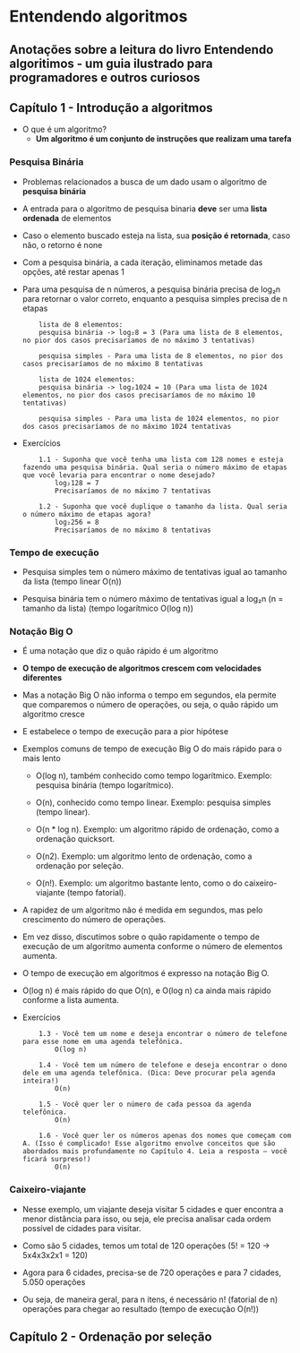 # Entendendo algoritmos

## Anotações sobre a leitura do livro Entendendo algoritimos - um guia ilustrado para programadores e outros curiosos

## Capítulo 1 - Introdução a algoritmos
- O que é um algoritmo?
    - **Um algoritmo é um conjunto de instruções que realizam uma tarefa**

### Pesquisa Binária

- Problemas relacionados a busca de um dado usam o algoritmo de **pesquisa binária**

- A entrada para o algoritmo de pesquisa binaria **deve** ser uma **lista ordenada** de elementos

- Caso o elemento buscado esteja na lista, sua **posição é retornada**, caso não, o retorno é none

- Com a pesquisa binária, a cada iteração, eliminamos metade das opções, até restar apenas 1

- Para uma pesquisa de n números, a pesquisa binária precisa de log₂n para retornar o valor correto, enquanto a pesquisa simples precisa de n etapas
    ```
        lista de 8 elementos:
        pesquisa binária -> log₂8 = 3 (Para uma lista de 8 elementos, no pior dos casos precisaríamos de no máximo 3 tentativas)
        
        pesquisa simples - Para uma lista de 8 elementos, no pior dos casos precisaríamos de no máximo 8 tentativas

        lista de 1024 elementos:
        pesquisa binária -> log₂1024 = 10 (Para uma lista de 1024 elementos, no pior dos casos precisaríamos de no máximo 10 tentativas)
        
        pesquisa simples - Para uma lista de 1024 elementos, no pior dos casos precisaríamos de no máximo 1024 tentativas
    ```

- Exercícios
    ```
        1.1 - Suponha que você tenha uma lista com 128 nomes e esteja fazendo uma pesquisa binária. Qual seria o número máximo de etapas que você levaria para encontrar o nome desejado?
            log₂128 = 7 
            Precisaríamos de no máximo 7 tentativas

        1.2 - Suponha que você duplique o tamanho da lista. Qual seria o número máximo de etapas agora?
            log₂256 = 8
            Precisaríamos de no máximo 8 tentativas
    ```

### Tempo de execução

- Pesquisa simples tem o número máximo de tentativas igual ao tamanho da lista (tempo linear O(n))

- Pesquisa binária tem o número máximo de tentativas igual a log₂n (n = tamanho da lista) (tempo logarítmico O(log n))

### Notação Big O

- É uma notação que diz o quão rápido é um algoritmo

- **O tempo de execução de algoritmos crescem com velocidades diferentes**

- Mas a notação Big O não informa o tempo em segundos, ela permite que comparemos o número de operações, ou seja, o quão rápido um algoritmo cresce

- E estabelece o tempo de execução para a pior hipótese

- Exemplos comuns de tempo de execução Big O do mais rápido para o mais lento
    - O(log n), também conhecido como tempo logarítmico. Exemplo: pesquisa binária (tempo logarítmico).

    - O(n), conhecido como tempo linear. Exemplo: pesquisa simples (tempo linear).

    - O(n * log n). Exemplo: um algoritmo rápido de ordenação, como a ordenação quicksort.

    - O(n2). Exemplo: um algoritmo lento de ordenação, como a ordenação por seleção.

    - O(n!). Exemplo: um algoritmo bastante lento, como o do caixeiro-viajante (tempo fatorial).


- A rapidez de um algoritmo não é medida em segundos, mas pelo crescimento do número de operações.

- Em vez disso, discutimos sobre o quão rapidamente o tempo de execução de um algoritmo aumenta conforme o número de elementos aumenta.

- O tempo de execução em algoritmos é expresso na notação Big O.

- O(log n) é mais rápido do que O(n), e O(log n) ca ainda mais rápido conforme a lista aumenta.

- Exercícios
    ```
        1.3 - Você tem um nome e deseja encontrar o número de telefone para esse nome em uma agenda telefônica.
            O(log n)

        1.4 - Você tem um número de telefone e deseja encontrar o dono dele em uma agenda telefônica. (Dica: Deve procurar pela agenda inteira!)
            O(n)

        1.5 - Você quer ler o número de cada pessoa da agenda telefônica.
            O(n)

        1.6 - Você quer ler os números apenas dos nomes que começam com A. (Isso é complicado! Esse algoritmo envolve conceitos que são abordados mais profundamente no Capítulo 4. Leia a resposta – você ficará surpreso!)
            O(n)
    ```

### Caixeiro-viajante

- Nesse exemplo, um viajante deseja visitar 5 cidades e quer encontra a menor distância para isso, ou seja, ele precisa analisar cada ordem possível de cidades para visitar.

- Como são 5 cidades, temos um total de 120 operações (5! = 120 -> 5x4x3x2x1 = 120)

- Agora para 6 cidades, precisa-se de 720 operações e para 7 cidades, 5.050 operações

- Ou seja, de maneira geral, para n itens, é necessário n! (fatorial de n) operações para chegar ao resultado (tempo de execução O(n!))

## Capítulo 2 - Ordenação por seleção